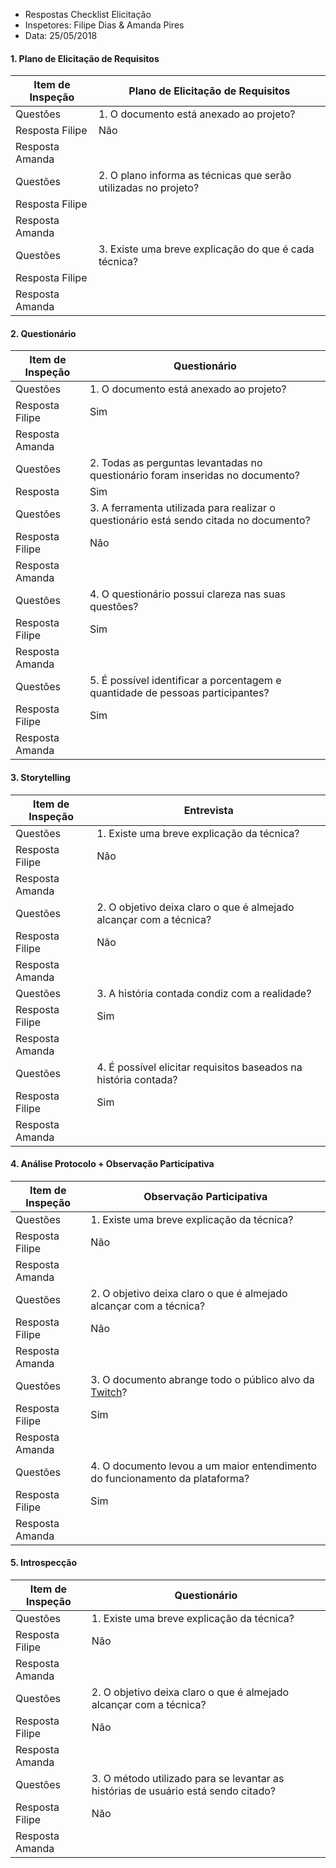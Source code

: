 * Respostas Checklist  Elicitação
* Inspetores: Filipe Dias & Amanda Pires
* Data: 25/05/2018


#### 1. Plano de Elicitação de Requisitos
|Item de Inspeção|Plano de Elicitação de Requisitos|
|------|-------|
Questões|1. O documento está anexado ao projeto?|
Resposta Filipe|Não|
Resposta Amanda||
Questões|2. O plano informa as técnicas que serão utilizadas no projeto?|
Resposta Filipe||
Resposta Amanda|	
Questões|3. Existe uma breve explicação do que é cada técnica?
Resposta Filipe||
Resposta Amanda|

#### 2. Questionário
|Item de Inspeção|Questionário|
|------|-------|
Questões|1. O documento está anexado ao projeto?|
Resposta Filipe|Sim|
Resposta Amanda|
Questões|2. Todas as perguntas levantadas no questionário foram inseridas no documento?|
Resposta|Sim|
Questões|3. A ferramenta utilizada para realizar o questionário está sendo citada no documento?
Resposta Filipe|Não|
Resposta Amanda|
Questões|4. O questionário possui clareza nas suas questões?|
Resposta Filipe|Sim|
Resposta Amanda|
Questões|5. É possível identificar a porcentagem e quantidade de pessoas participantes?|
Resposta Filipe|Sim|
Resposta Amanda|

#### 3. Storytelling
|Item de Inspeção|Entrevista|
|------|-------|
Questões|1. Existe uma breve explicação da técnica?|
Resposta Filipe|Não|
Resposta Amanda|
Questões|2. O objetivo deixa claro o que é almejado alcançar com a técnica?|
Resposta Filipe|Não|
Resposta Amanda|
Questões|3. A história contada condiz com a realidade?
Resposta Filipe|Sim|
Resposta Amanda|
Questões|4. É possível elicitar requisitos baseados na história contada?|
Resposta Filipe|Sim|
Resposta Amanda|

#### 4. Análise Protocolo + Observação Participativa
|Item de Inspeção|Observação Participativa|
|------|-------|
Questões|1. Existe uma breve explicação da técnica?|
Resposta Filipe|Não|
Resposta Amanda|
Questões|2. O objetivo deixa claro o que é almejado alcançar com a técnica?|
Resposta Filipe|Não|
Resposta Amanda|
Questões|3. O documento abrange todo o público alvo da [Twitch](https://github.com/gabrielziegler3/Requisitos-2018-1/wiki/Twitch)?
Resposta Filipe|Sim|
Resposta Amanda|
Questões|4. O documento levou a um maior entendimento do funcionamento da plataforma?|
Resposta Filipe|Sim|
Resposta Amanda|


#### 5. Introspecção
|Item de Inspeção|Questionário|
|------|-------|
Questões|1. Existe uma breve explicação da técnica?
Resposta Filipe|Não|
Resposta Amanda|
Questões|2. O objetivo deixa claro o que é almejado alcançar com a técnica?|
Resposta Filipe|Não|
Resposta Amanda|
Questões|3. O método utilizado para se levantar as histórias de usuário está sendo citado?|
Resposta Filipe|Não|
Resposta Amanda|
